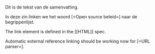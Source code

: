 Dit is de tekst van de samenvatting.

In deze zin linken we het woord [=Open source beleid=] naar de begrippenlijst.

The link element is defined in the [[HTML]] spec.

Automatic external reference linking should be working now for [=URL parser=].